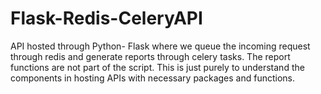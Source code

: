 # Flask-Redis-CeleryAPI
API hosted through Python- Flask where we queue the incoming request through redis and generate reports through celery tasks. The report functions are not part of the script. This is just purely to understand the components in hosting APIs with necessary packages and functions.
